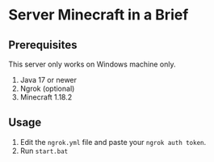 # Server Minecraft in a Brief

## Prerequisites

This server only works on Windows machine only.

1. Java 17 or newer
2. Ngrok (optional)
3. Minecraft 1.18.2

## Usage

1. Edit the `ngrok.yml` file and paste your `ngrok auth token`.
2. Run `start.bat` 
